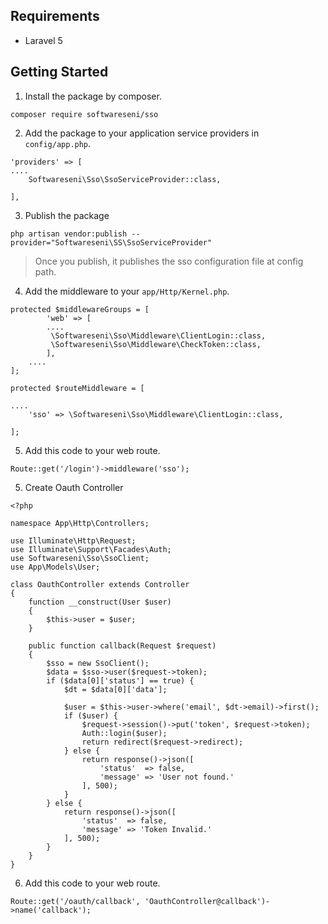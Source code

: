 ## Requirements
* Laravel 5 

## Getting Started
1. Install the package by composer.
```
composer require softwareseni/sso
```
2. Add the package to your application service providers in `config/app.php`.
```
'providers' => [
....
	Softwareseni\Sso\SsoServiceProvider::class,

],
```
3. Publish the package
```
php artisan vendor:publish --provider="Softwareseni\SS\SsoServiceProvider"
```
> Once you publish, it publishes the sso configuration file at config path.
4. Add the middleware to your `app/Http/Kernel.php`.
```
protected $middlewareGroups = [
        'web' => [
		....
		 \Softwareseni\Sso\Middleware\ClientLogin::class,
		 \Softwareseni\Sso\Middleware\CheckToken::class,
        ],
	....
];
	
protected $routeMiddleware = [

....
	'sso' => \Softwareseni\Sso\Middleware\ClientLogin::class,

];
```
5. Add this code to your web route.
```
Route::get('/login')->middleware('sso');
```
5. Create Oauth Controller
```
<?php

namespace App\Http\Controllers;

use Illuminate\Http\Request;
use Illuminate\Support\Facades\Auth;
use Softwareseni\Sso\SsoClient;
use App\Models\User;

class OauthController extends Controller
{
    function __construct(User $user)
    {
    	$this->user = $user;
    }

    public function callback(Request $request)
    {
    	$sso = new SsoClient();
    	$data = $sso->user($request->token);
        if ($data[0]['status'] == true) {
            $dt = $data[0]['data'];

            $user = $this->user->where('email', $dt->email)->first();
            if ($user) {
                $request->session()->put('token', $request->token);
                Auth::login($user);
                return redirect($request->redirect);
            } else {
                return response()->json([
                    'status'  => false,
                    'message' => 'User not found.'
                ], 500);
            }
        } else {
            return response()->json([
                'status'  => false,
                'message' => 'Token Invalid.'
            ], 500);
        }
    }
}
```
6. Add this code to your web route.
```
Route::get('/oauth/callback', 'OauthController@callback')->name('callback');
```
